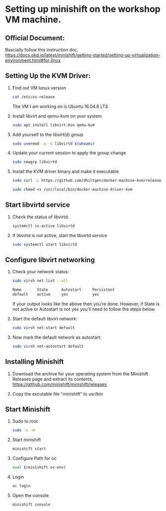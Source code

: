 # Setting up minishift on the workshop VM machine.

## Official Document:

Bascially follow this instruction doc, https://docs.okd.io/latest/minishift/getting-started/setting-up-virtualization-environment.html#for-linux

## Setting Up the KVM Driver:

1. Find out VM lunux version

   ```bash
   cat /etc/os-release
   ```

   The VM I am working on is Ubuntu 16.04.6 LTS

1. Install libvirt and qemu-kvm on your system
   ```bash
   sudo apt install libvirt-bin qemu-kvm
   ```
1. Add yourself to the libvirt(d) group
   ```bash
   sudo usermod -a -G libvirtd $(whoami)
   ```
1. Update your current session to apply the group change
   ```bash
   sudo newgrp libvirtd
   ```
1. Install the KVM driver binary and make it executable

   ```bash
   sudo curl -L https://github.com/dhiltgen/docker-machine-kvm/releases/download/v0.10.0/docker-machine-driver-kvm-ubuntu16.04 -o /usr/local/bin/docker-machine-driver-kvm

   sudo chmod +x /usr/local/bin/docker-machine-driver-kvm
   ```

## Start libvirtd service

1. Check the status of libvirtd:

   ```bash
   systemctl is-active libvirtd
   ```

1. If libvirtd is not active, start the libvirtd service
   ```bash
   sudo systemctl start libvirtd
   ```

## Configure libvirt networking

1. Check your network status:

   ```bash
   sudo virsh net-list --all

   Name       State      Autostart     Persistent
   default    active     yes           yes
   ```

   If your output looks like the above then you’re done. However, if State is not active or Autostart is not yes you’ll need to follow the steps below.

1. Start the default libvirt network:
   ```bash
   sudo virsh net-start default
   ```
1. Now mark the default network as autostart:
   ```bash
   sudo virsh net-autostart default
   ```

## Installing Minishift

1. Download the archive for your operating system from the Minishift Releases page and extract its contents, https://github.com/minishift/minishift/releases

1. Copy the excutable file "minishift" to usr/bin

## Start Minishift

1. Sudo to root
   ```bash
   sudo -s -H
   ```
1. Start minishift
   ```bash
   minishift start
   ```
1. Configure Path for oc
   ```bash
   eval $(minishift oc-env)
   ```
1. Login
   ```bash
   oc login
   ```
1. Open the console
   ```bash
   minishift console
   ```

